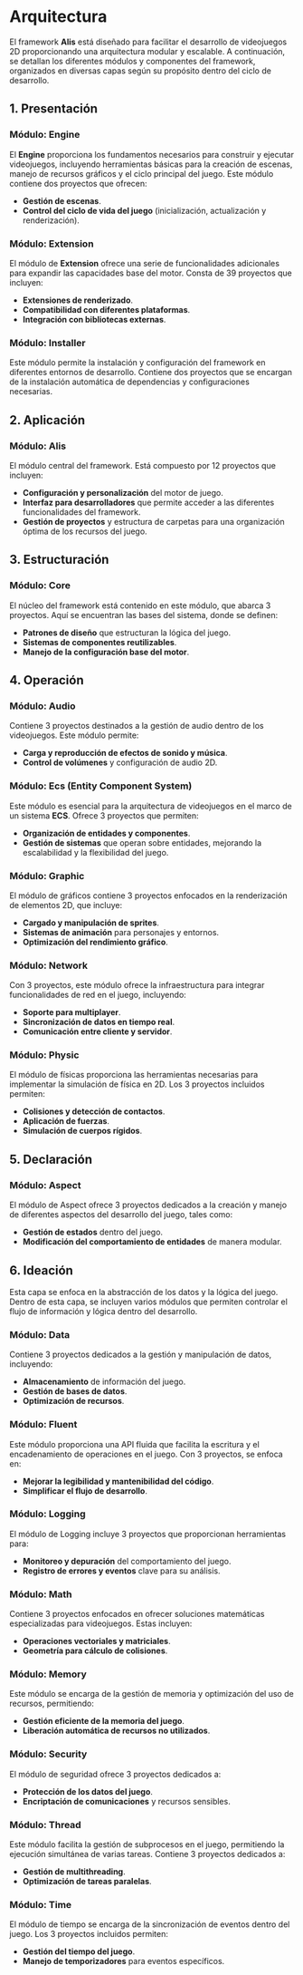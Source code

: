 # Arquitectura

El framework **Alis** está diseñado para facilitar el desarrollo de videojuegos 2D proporcionando una arquitectura modular y escalable. A continuación, se detallan los diferentes módulos y componentes del framework, organizados en diversas capas según su propósito dentro del ciclo de desarrollo.

## 1. Presentación

### Módulo: **Engine**
El **Engine** proporciona los fundamentos necesarios para construir y ejecutar videojuegos, incluyendo herramientas básicas para la creación de escenas, manejo de recursos gráficos y el ciclo principal del juego. Este módulo contiene dos proyectos que ofrecen:
- **Gestión de escenas**.
- **Control del ciclo de vida del juego** (inicialización, actualización y renderización).

### Módulo: **Extension**
El módulo de **Extension** ofrece una serie de funcionalidades adicionales para expandir las capacidades base del motor. Consta de 39 proyectos que incluyen:
- **Extensiones de renderizado**.
- **Compatibilidad con diferentes plataformas**.
- **Integración con bibliotecas externas**.

### Módulo: **Installer**
Este módulo permite la instalación y configuración del framework en diferentes entornos de desarrollo. Contiene dos proyectos que se encargan de la instalación automática de dependencias y configuraciones necesarias.

## 2. Aplicación

### Módulo: **Alis**
El módulo central del framework. Está compuesto por 12 proyectos que incluyen:
- **Configuración y personalización** del motor de juego.
- **Interfaz para desarrolladores** que permite acceder a las diferentes funcionalidades del framework.
- **Gestión de proyectos** y estructura de carpetas para una organización óptima de los recursos del juego.

## 3. Estructuración

### Módulo: **Core**
El núcleo del framework está contenido en este módulo, que abarca 3 proyectos. Aquí se encuentran las bases del sistema, donde se definen:
- **Patrones de diseño** que estructuran la lógica del juego.
- **Sistemas de componentes reutilizables**.
- **Manejo de la configuración base del motor**.

## 4. Operación

### Módulo: **Audio**
Contiene 3 proyectos destinados a la gestión de audio dentro de los videojuegos. Este módulo permite:
- **Carga y reproducción de efectos de sonido y música**.
- **Control de volúmenes** y configuración de audio 2D.

### Módulo: **Ecs (Entity Component System)**
Este módulo es esencial para la arquitectura de videojuegos en el marco de un sistema **ECS**. Ofrece 3 proyectos que permiten:
- **Organización de entidades y componentes**.
- **Gestión de sistemas** que operan sobre entidades, mejorando la escalabilidad y la flexibilidad del juego.

### Módulo: **Graphic**
El módulo de gráficos contiene 3 proyectos enfocados en la renderización de elementos 2D, que incluye:
- **Cargado y manipulación de sprites**.
- **Sistemas de animación** para personajes y entornos.
- **Optimización del rendimiento gráfico**.

### Módulo: **Network**
Con 3 proyectos, este módulo ofrece la infraestructura para integrar funcionalidades de red en el juego, incluyendo:
- **Soporte para multiplayer**.
- **Sincronización de datos en tiempo real**.
- **Comunicación entre cliente y servidor**.

### Módulo: **Physic**
El módulo de físicas proporciona las herramientas necesarias para implementar la simulación de física en 2D. Los 3 proyectos incluidos permiten:
- **Colisiones y detección de contactos**.
- **Aplicación de fuerzas**.
- **Simulación de cuerpos rígidos**.

## 5. Declaración

### Módulo: **Aspect**
El módulo de Aspect ofrece 3 proyectos dedicados a la creación y manejo de diferentes aspectos del desarrollo del juego, tales como:
- **Gestión de estados** dentro del juego.
- **Modificación del comportamiento de entidades** de manera modular.

## 6. Ideación

Esta capa se enfoca en la abstracción de los datos y la lógica del juego. Dentro de esta capa, se incluyen varios módulos que permiten controlar el flujo de información y lógica dentro del desarrollo.

### Módulo: **Data**
Contiene 3 proyectos dedicados a la gestión y manipulación de datos, incluyendo:
- **Almacenamiento** de información del juego.
- **Gestión de bases de datos**.
- **Optimización de recursos**.

### Módulo: **Fluent**
Este módulo proporciona una API fluida que facilita la escritura y el encadenamiento de operaciones en el juego. Con 3 proyectos, se enfoca en:
- **Mejorar la legibilidad y mantenibilidad del código**.
- **Simplificar el flujo de desarrollo**.

### Módulo: **Logging**
El módulo de Logging incluye 3 proyectos que proporcionan herramientas para:
- **Monitoreo y depuración** del comportamiento del juego.
- **Registro de errores y eventos** clave para su análisis.

### Módulo: **Math**
Contiene 3 proyectos enfocados en ofrecer soluciones matemáticas especializadas para videojuegos. Estas incluyen:
- **Operaciones vectoriales y matriciales**.
- **Geometría para cálculo de colisiones**.

### Módulo: **Memory**
Este módulo se encarga de la gestión de memoria y optimización del uso de recursos, permitiendo:
- **Gestión eficiente de la memoria del juego**.
- **Liberación automática de recursos no utilizados**.

### Módulo: **Security**
El módulo de seguridad ofrece 3 proyectos dedicados a:
- **Protección de los datos del juego**.
- **Encriptación de comunicaciones** y recursos sensibles.

### Módulo: **Thread**
Este módulo facilita la gestión de subprocesos en el juego, permitiendo la ejecución simultánea de varias tareas. Contiene 3 proyectos dedicados a:
- **Gestión de multithreading**.
- **Optimización de tareas paralelas**.

### Módulo: **Time**
El módulo de tiempo se encarga de la sincronización de eventos dentro del juego. Los 3 proyectos incluidos permiten:
- **Gestión del tiempo del juego**.
- **Manejo de temporizadores** para eventos específicos.
